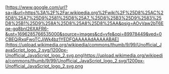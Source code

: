 [https://www.google.com/url?sa=i&url=https%3A%2F%2Far.wikipedia.org%2Fwiki%2F%25D8%25AC%25D8%25A7%25D9%2581%25D8%25A7_%25D8%25B3%25D9%2583%25D8%25B1%25D9%258A%25D8%25A8%25D8%25AA&psig=AOvVaw2bT6Eqe-gq8bnl26XAFR6-&ust=1696285766535000&source=images&cd=vfe&opi=89978449&ved=0CBEQjRxqFwoTCJjWk4bz1YEDFQAAAAAdAAAAABAE](https://upload.wikimedia.org/wikipedia/commons/thumb/9/99/Unofficial_JavaScript_logo_2.svg/1200px-Unofficial_JavaScript_logo_2.svg.png)https://upload.wikimedia.org/wikipedia/commons/thumb/9/99/Unofficial_JavaScript_logo_2.svg/1200px-Unofficial_JavaScript_logo_2.svg.png
